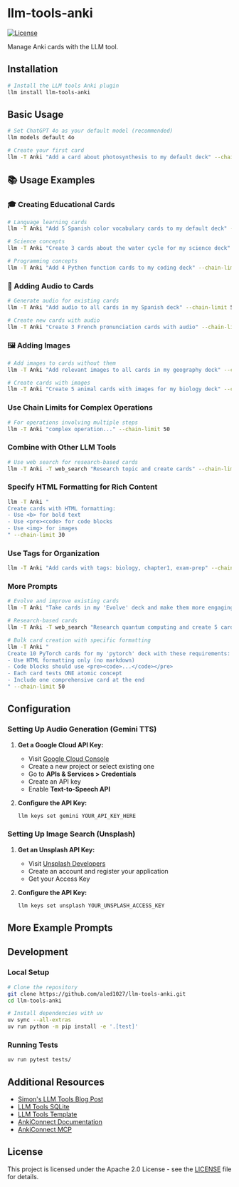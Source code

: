 # llm-tools-anki

[![License](https://img.shields.io/badge/license-Apache%202.0-blue.svg)](https://github.com/aled1027/llm-tools-anki/blob/main/LICENSE)

Manage Anki cards with the LLM tool.

## Installation

```bash
# Install the LLM tools Anki plugin
llm install llm-tools-anki
```

## Basic Usage

```bash
# Set ChatGPT 4o as your default model (recommended)
llm models default 4o

# Create your first card
llm -T Anki "Add a card about photosynthesis to my default deck" --chain-limit 50
```

## 📚 Usage Examples

### 🎓 Creating Educational Cards

```bash
# Language learning cards
llm -T Anki "Add 5 Spanish color vocabulary cards to my default deck" --chain-limit 50

# Science concepts
llm -T Anki "Create 3 cards about the water cycle for my science deck" --chain-limit 50

# Programming concepts
llm -T Anki "Add 4 Python function cards to my coding deck" --chain-limit 50
```

### 🎵 Adding Audio to Cards

```bash
# Generate audio for existing cards
llm -T Anki "Add audio to all cards in my Spanish deck" --chain-limit 50

# Create new cards with audio
llm -T Anki "Create 3 French pronunciation cards with audio" --chain-limit 50
```

### 🖼️ Adding Images

```bash
# Add images to cards without them
llm -T Anki "Add relevant images to all cards in my geography deck" --chain-limit 50

# Create cards with images
llm -T Anki "Create 5 animal cards with images for my biology deck" --chain-limit 50
```

### Use Chain Limits for Complex Operations

```bash
# For operations involving multiple steps
llm -T Anki "complex operation..." --chain-limit 50
```

### Combine with Other LLM Tools

```bash
# Use web search for research-based cards
llm -T Anki -T web_search "Research topic and create cards" --chain-limit 50
```

### Specify HTML Formatting for Rich Content

```bash
llm -T Anki "
Create cards with HTML formatting:
- Use <b> for bold text
- Use <pre><code> for code blocks
- Use <img> for images
" --chain-limit 30
```

### Use Tags for Organization

```bash
llm -T Anki "Add cards with tags: biology, chapter1, exam-prep" --chain-limit 50
```

### More Prompts

```bash
# Evolve and improve existing cards
llm -T Anki "Take cards in my 'Evolve' deck and make them more engaging while testing the same concepts" --chain-limit 50

# Research-based cards
llm -T Anki -T web_search "Research quantum computing and create 5 cards for my tech deck" --chain-limit 50

# Bulk card creation with specific formatting
llm -T Anki "
Create 10 PyTorch cards for my 'pytorch' deck with these requirements:
- Use HTML formatting only (no markdown)
- Code blocks should use <pre><code>...</code></pre>
- Each card tests ONE atomic concept
- Include one comprehensive card at the end
" --chain-limit 50
```

## Configuration

### Setting Up Audio Generation (Gemini TTS)

1. **Get a Google Cloud API Key:**

   - Visit [Google Cloud Console](https://console.cloud.google.com/)
   - Create a new project or select existing one
   - Go to **APIs & Services > Credentials**
   - Create an API key
   - Enable **Text-to-Speech API**

2. **Configure the API Key:**
   ```bash
   llm keys set gemini YOUR_API_KEY_HERE
   ```

### Setting Up Image Search (Unsplash)

1. **Get an Unsplash API Key:**

   - Visit [Unsplash Developers](https://unsplash.com/developers)
   - Create an account and register your application
   - Get your Access Key

2. **Configure the API Key:**
   ```bash
   llm keys set unsplash YOUR_UNSPLASH_ACCESS_KEY
   ```

## More Example Prompts

## Development

### Local Setup

```bash
# Clone the repository
git clone https://github.com/aled1027/llm-tools-anki.git
cd llm-tools-anki

# Install dependencies with uv
uv sync --all-extras
uv run python -m pip install -e '.[test]'
```

### Running Tests

```bash
uv run pytest tests/
```

## Additional Resources

- [Simon's LLM Tools Blog Post](https://simonwillison.net/2025/May/27/llm-tools/)
- [LLM Tools SQLite](https://github.com/simonw/llm-tools-sqlite)
- [LLM Tools Template](https://github.com/simonw/llm-plugin-tools)
- [AnkiConnect Documentation](https://foosoft.net/projects/anki-connect)
- [AnkiConnect MCP](https://github.com/spacholski1225/anki-connect-mcp)

## License

This project is licensed under the Apache 2.0 License - see the [LICENSE](LICENSE) file for details.
